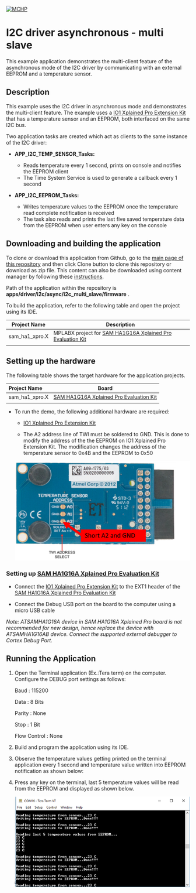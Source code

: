 [![MCHP](https://www.microchip.com/ResourcePackages/Microchip/assets/dist/images/logo.png)](https://www.microchip.com)

# I2C driver asynchronous - multi slave

This example application demonstrates the multi-client feature of the asynchronous mode of the I2C driver by communicating with an external EEPROM and a temperature sensor.

## Description

This example uses the I2C driver in asynchronous mode and demonstrates the multi-client feature. The example uses a [IO1 Xplained Pro Extension Kit](https://www.microchip.com/developmenttools/ProductDetails/ATIO1-XPRO) that has a temperature sensor and an EEPROM, both interfaced on the same I2C bus. 

Two application tasks are created which act as clients to the same instance of the I2C driver: 

- **APP_I2C_TEMP_SENSOR_Tasks:**
    - Reads temperature every 1 second, prints on console and notifies the EEPROM client
    - The Time System Service is used to generate a callback every 1 second

- **APP_I2C_EEPROM_Tasks:**
    - Writes temperature values to the EEPROM once the temperature read complete notification is received
    - The task also reads and prints the last five saved temperature data from the EEPROM when user enters any key on the console

## Downloading and building the application

To clone or download this application from Github, go to the [main page of this repository](https://github.com/Microchip-MPLAB-Harmony/core_apps_sam_ha1) and then click Clone button to clone this repository or download as zip file.
This content can also be downloaded using content manager by following these [instructions](https://github.com/Microchip-MPLAB-Harmony/contentmanager/wiki).

Path of the application within the repository is **apps/driver/i2c/async/i2c_multi_slave/firmware** .

To build the application, refer to the following table and open the project using its IDE.

| Project Name      | Description                                    |
| ----------------- | ---------------------------------------------- |
| sam_ha1_xpro.X | MPLABX project for [SAM HA1G16A Xplained Pro Evaluation Kit](https://www.microchip.com/DevelopmentTools/ProductDetails/PartNO/ATSAMHA1G16A-XPRO) |
|||

## Setting up the hardware

The following table shows the target hardware for the application projects.

| Project Name| Board|
|:---------|:---------:|
| sam_ha1_xpro.X | [SAM HA1G16A Xplained Pro Evaluation Kit](https://www.microchip.com/DevelopmentTools/ProductDetails/PartNO/ATSAMHA1G16A-XPRO) |
|||

- To run the demo, the following additional hardware are required:
    - [IO1 Xplained Pro Extension Kit](https://www.microchip.com/developmenttools/ProductDetails/ATIO1-XPRO)

    - The A2 address line of TWI must be soldered to GND. This is done to modify the address of the the EEPROM on IO1 Xplained Pro Extension Kit. The modification changes the address of the temperature sensor to 0x4B and the EEPROM to 0x50

    ![output](images/io1_xplained_address_sel.png)

### Setting up [SAM HA1G16A Xplained Pro Evaluation Kit](https://www.microchip.com/DevelopmentTools/ProductDetails/PartNO/ATSAMHA1G16A-XPRO)

- Connect the [IO1 Xplained Pro Extension Kit](https://www.microchip.com/developmenttools/ProductDetails/ATIO1-XPRO) to the EXT1 header of the [SAM HA1G16A Xplained Pro Evaluation Kit](https://www.microchip.com/DevelopmentTools/ProductDetails/PartNO/ATSAMHA1G16A-XPRO)

- Connect the Debug USB port on the board to the computer using a micro USB cable

*Note: ATSAMHA1G16A device in SAM HA1G16A Xplained Pro board is not recommended for new design, hence replace the device with ATSAMHA1G16AB device. Connect the supported external debugger to Cortex Debug Port.*

## Running the Application

1. Open the Terminal application (Ex.:Tera term) on the computer.
   Configure the DEBUG port settings as follows:
   
   Baud : 115200

   Data : 8 Bits

   Parity : None
   
   Stop : 1 Bit
   
   Flow Control : None

2. Build and program the application using its IDE.
3. Observe the temperature values getting printed on the terminal application every 1 second and temperature value written into EEPROM notification as shown below:
4. Press any key on the terminal, last 5 temperature values will be read from the EEPROM and displayed as shown below.

    ![output](images/output.png)
